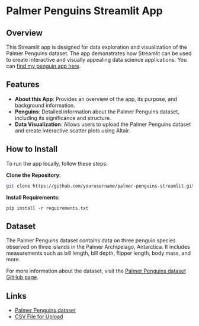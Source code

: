 # Palmer Penguins Streamlit App

## Overview

This Streamlit app is designed for data exploration and visualization of the Palmer Penguins dataset. The app demonstrates how Streamlit can be used to create interactive and visually appealing data science applications.
You can [find my penguin app here](https://palmerpenguins.streamlit.app/).

## Features

- **About this App**: Provides an overview of the app, its purpose, and background information.
- **Penguins**: Detailed information about the Palmer Penguins dataset, including its significance and structure.
- **Data Visualization**: Allows users to upload the Palmer Penguins dataset and create interactive scatter plots using Altair.

## How to Install

To run the app locally, follow these steps:


**Clone the Repository**: 

   ```bash
   git clone https://github.com/yourusername/palmer-penguins-streamlit.git
   ```
   
**Install Requirements:**

   ```
   pip install -r requirements.txt
   ```

## Dataset

The Palmer Penguins dataset contains data on three penguin species observed on three islands in the Palmer Archipelago, Antarctica. It includes measurements such as bill length, bill depth, flipper length, body mass, and more.

For more information about the dataset, visit the [Palmer Penguins dataset GitHub page](https://github.com/allisonhorst/palmerpenguins).

## Links

- [Palmer Penguins dataset](https://github.com/allisonhorst/palmerpenguins)
- [CSV File for Upload](https://github.com/tylerjrichards/Streamlit-for-Data-Science/blob/main/penguin_app/penguins.csv)

